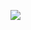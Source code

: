 
![](https://lh7-rt.googleusercontent.com/docsz/AD_4nXeI4xT040As4rK5TDSCdB1Lnks1rHCz_DDVhwMUYyoWpbtgLzY_LF4wtr_OgnopTyoaLUsDeO4sbH_NZNkarNERvyvm_GG9m69ymkTIRvMRQMhr9OXWYQoW_wQ0-zZj41Tlh80_DFcNT84BMb-vXmbS3TNH?key=C9dDmXJ1SDXmg5Rsmf0p4w) 